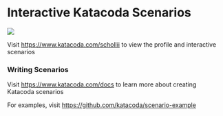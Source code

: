 # Interactive Katacoda Scenarios

[![](http://shields.katacoda.com/katacoda/schollii/count.svg)](https://www.katacoda.com/schollii "Get your profile on Katacoda.com")

Visit https://www.katacoda.com/schollii to view the profile and interactive scenarios

### Writing Scenarios
Visit https://www.katacoda.com/docs to learn more about creating Katacoda scenarios

For examples, visit https://github.com/katacoda/scenario-example
